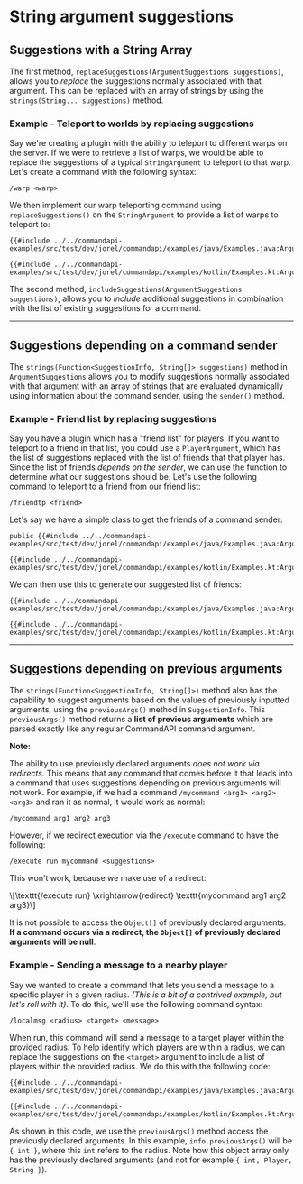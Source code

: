 # String argument suggestions

## Suggestions with a String Array

The first method, `replaceSuggestions(ArgumentSuggestions suggestions)`, allows you to _replace_ the suggestions normally associated with that argument. This can be replaced with an array of strings by using the `strings(String... suggestions)` method.

<div class="example">

### Example - Teleport to worlds by replacing suggestions

Say we're creating a plugin with the ability to teleport to different warps on the server. If we were to retrieve a list of warps, we would be able to replace the suggestions of a typical `StringArgument` to teleport to that warp. Let's create a command with the following syntax:

```mccmd
/warp <warp>
```

We then implement our warp teleporting command using `replaceSuggestions()` on the `StringArgument` to provide a list of warps to teleport to:

<div class="multi-pre">

```java,Java
{{#include ../../commandapi-examples/src/test/dev/jorel/commandapi/examples/java/Examples.java:ArgumentSuggestions1}}
```

```kotlin,Kotlin
{{#include ../../commandapi-examples/src/test/dev/jorel/commandapi/examples/kotlin/Examples.kt:ArgumentSuggestions1}}
```

</div>

</div>

The second method, `includeSuggestions(ArgumentSuggestions suggestions)`, allows you to _include_ additional suggestions in combination with the list of existing suggestions for a command.

-----

## Suggestions depending on a command sender

The `strings(Function<SuggestionInfo, String[]> suggestions)` method in `ArgumentSuggestions` allows you to modify suggestions normally associated with that argument with an array of strings that are evaluated dynamically using information about the command sender, using the `sender()` method.

<div class="example">

### Example - Friend list by replacing suggestions

Say you have a plugin which has a "friend list" for players. If you want to teleport to a friend in that list, you could use a `PlayerArgument`, which has the list of suggestions replaced with the list of friends that that player has. Since the list of friends _depends on the sender_, we can use the function to determine what our suggestions should be. Let's use the following command to teleport to a friend from our friend list:

```mccmd
/friendtp <friend>
```

Let's say we have a simple class to get the friends of a command sender:

<div class="multi-pre">

```java,Java
public {{#include ../../commandapi-examples/src/test/dev/jorel/commandapi/examples/java/Examples.java:ArgumentSuggestions2_1}}
```

```kotlin,Kotlin
{{#include ../../commandapi-examples/src/test/dev/jorel/commandapi/examples/kotlin/Examples.kt:ArgumentSuggestions2_1}}
```

</div>

We can then use this to generate our suggested list of friends:

<div class="multi-pre">

```java,Java
{{#include ../../commandapi-examples/src/test/dev/jorel/commandapi/examples/java/Examples.java:ArgumentSuggestions2_2}}
```

```kotlin,Kotlin
{{#include ../../commandapi-examples/src/test/dev/jorel/commandapi/examples/kotlin/Examples.kt:ArgumentSuggestions2_2}}
```

</div>

</div>

-----

## Suggestions depending on previous arguments

The `strings(Function<SuggestionInfo, String[]>)` method also has the capability to suggest arguments based on the values of previously inputted arguments, using the `previousArgs()` method in `SuggestionInfo`. This `previousArgs()` method returns a **list of previous arguments** which are parsed exactly like any regular CommandAPI command argument.

<div class="warning">

**Note:**

The ability to use previously declared arguments _does not work via redirects_. This means that any command that comes before it that leads into a command that uses suggestions depending on previous arguments will not work. For example, if we had a command `/mycommand <arg1> <arg2> <arg3>` and ran it as normal, it would work as normal:

```mccmd
/mycommand arg1 arg2 arg3
```

However, if we redirect execution via the `/execute` command to have the following:

```mccmd
/execute run mycommand <suggestions>
```

This won't work, because we make use of a redirect:

\\[\texttt{/execute run} \xrightarrow{redirect} \texttt{mycommand arg1 arg2 arg3}\\]

It is not possible to access the `Object[]` of previously declared arguments. **If a command occurs via a redirect, the `Object[]` of previously declared arguments will be null**.

</div>

<div class="example">

### Example - Sending a message to a nearby player

Say we wanted to create a command that lets you send a message to a specific player in a given radius. _(This is a bit of a contrived example, but let's roll with it)_. To do this, we'll use the following command syntax:

```mccmd
/localmsg <radius> <target> <message>
```

When run, this command will send a message to a target player within the provided radius. To help identify which players are within a radius, we can replace the suggestions on the `<target>` argument to include a list of players within the provided radius. We do this with the following code:

<div class="multi-pre">

```java,Java
{{#include ../../commandapi-examples/src/test/dev/jorel/commandapi/examples/java/Examples.java:ArgumentSuggestionsPrevious}}
```

```kotlin,Kotlin
{{#include ../../commandapi-examples/src/test/dev/jorel/commandapi/examples/kotlin/Examples.kt:ArgumentSuggestionsPrevious}}
```

</div>

As shown in this code, we use the `previousArgs()` method access the previously declared arguments. In this example, `info.previousArgs()` will be `{ int }`, where this `int` refers to the radius. Note how this object array only has the previously declared arguments (and not for example `{ int, Player, String }`).

</div>
